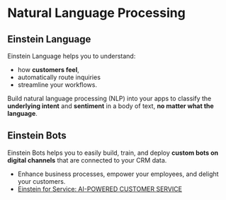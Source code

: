 # Natural Language Processing

## Einstein Language

  Einstein Language helps you to understand:
  -  how **customers feel**, 
  -  automatically route inquiries
  -  streamline your workflows. 
  
  Build natural language processing (NLP) into your apps to classify the **underlying intent** and **sentiment** in a body of text, **no matter what the language**.

##  Einstein Bots

Einstein Bots helps you to easily build, train, and deploy **custom bots on digital channels** that are connected to your CRM data. 
- Enhance business processes, empower your employees, and delight your customers.
- [Einstein for Service: AI-POWERED CUSTOMER SERVICE](https://www.salesforce.com/content/dam/web/en_us/www/documents/datasheets/einstein-for-service-data-sheet.pdf)

